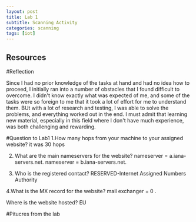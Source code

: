 ```yaml
---
layout: post
title: Lab 1
subtitle: Scanning Activity
categories: scanning
tags: [iot]
---
```


## Resources


#Reflection

Since I had no prior knowledge of the tasks at hand and had no idea how to proceed, I initially ran into a number of obstacles that I found difficult to overcome. I didn't know exactly what was expected of me, and some of the tasks were so foreign to me that it took a lot of effort for me to understand them.
BUt with a lot of research and testing, I was able to solve the problems, and everything worked out in the end.
I must admit that learning new material, especially in this field where I don't have much experience, was both challenging and rewarding.

#Question to Lab1
 1.How many hops from your machine to your assigned website? it was 30 hops 

2. What are the main nameservers for the website? 
    nameserver = a.iana-servers.net.
    nameserver = b.iana-servers.net.
 
 3. Who is the registered contact?
        RESERVED-Internet Assigned Numbers Authority
 
 4.What is the MX record for the website?
    mail exchanger = 0 .

 Where is the website hosted? 
      EU
      
#Pitucres from the lab














